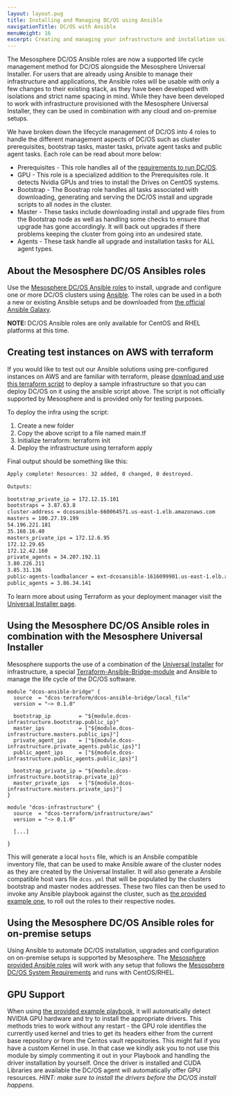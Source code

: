 ```yaml
---
layout: layout.pug
title: Installing and Managing DC/OS using Ansible
navigationTitle: DC/OS with Ansible
menuWeight: 16
excerpt: Creating and managing your infrastructure and installation using Ansible modules.
---
```


The Mesosphere DC/OS Ansible roles are now a supported life cycle management method for DC/OS alongside the Mesosphere Universal Installer. For users that are already using Ansible to manage their infrastructure and applications, the Ansible roles will be usable with only a few changes to their existing stack, as they have been developed with isolations and strict name spacing in mind. While they have been developed to work with infrastructure provisioned with the Mesosphere Universal Installer, they can be used in combination with any cloud and on-premise setups.

We have broken down the lifecycle management of DC/OS into 4 roles to handle the different management aspects of DC/OS such as cluster prerequisites, bootstrap tasks, master tasks, private agent tasks and public agent tasks. Each role can be read about more below:

- Prerequisites - This role handles all of the [requirements to run DC/OS](/mesosphere/dcos/1.11/installing/production/system-requirements/#software-prerequisites).
- GPU - This role is a specialized addition to the Prerequisites role. It detects Nvidia GPUs and tries to install the Drives on CentOS systems.
- Bootstrap - The Boostrap role handles all tasks associated with downloading, generating and serving the DC/OS install and upgrade scripts to all nodes in the cluster.
- Master - These tasks include downloading install and upgrade files from the Bootstrap node as well as handling some checks to ensure that upgrade has gone accordingly. It will back out upgrades if there problems keeping the cluster from going into an undesired state.
- Agents - These task handle all upgrade and installation tasks for ALL agent types.


## About the Mesosphere DC/OS Ansibles roles

Use the [Mesosphere DC/OS Ansible roles](https://github.com/dcos/dcos-ansible) to install, upgrade and configure one or more DC/OS clusters using [Ansible](https://www.ansible.com/). The roles can be used in a both a new or existing Ansible setups and be downloaded from [the official Ansible Galaxy](https://galaxy.ansible.com/dcos/dcos_ansible).

<p class="message--note"><strong>NOTE: </strong>DC/OS Ansible roles are only available for CentOS and RHEL platforms at this time.</p>

## Creating test instances on AWS with terraform
If you would like to test out our Ansible solutions using pre-configured instances on AWS and are familiar with terraform, please [download and use this terraform script](https://gist.github.com/geekbass/45eb978fb420ae0da13f00fdfa0cd1c5) to deploy a sample infrastructure so that you can deploy DC/OS on it using the ansible script above. The script is not officially supported by Mesosphere and is provided only for testing purposes.

To deploy the infra using the script:

1. Create a new folder
2. Copy the above script to a file named main.tf
3. Initialize terraform: terraform init
4. Deploy the infrastructure using terraform apply

Final output should be something like this:

```bash
Apply complete! Resources: 32 added, 0 changed, 0 destroyed.

Outputs:

bootstrap_private_ip = 172.12.15.101
bootstraps = 3.87.63.8
cluster-address = dcosansible-660064571.us-east-1.elb.amazonaws.com
masters = 100.27.19.199
54.196.221.181
35.168.16.40
masters_private_ips = 172.12.6.95
172.12.29.65
172.12.42.160
private_agents = 34.207.192.11
3.80.226.211
3.85.31.136
public-agents-loadbalancer = ext-dcosansible-1616099901.us-east-1.elb.amazonaws.com
public_agents = 3.86.34.141
```

To learn more about using Terraform as your deployment manager visit the [Universal Installer page](/mesosphere/dcos/1.11/installing/evaluation/).

## Using the Mesosphere DC/OS Ansible roles in combination with the Mesosphere Universal Installer

Mesosphere supports the use of a combination of the [Universal Installer](/mesosphere/dcos/1.11/installing/evaluation/) for infrastructure, a special [Terraform-Ansible-Bridge-module](https://github.com/dcos-terraform/terraform-localfile-dcos-ansible-bridge) and Ansible to manage the life cycle of the DC/OS software.

```hcl
module "dcos-ansible-bridge" {
  source  = "dcos-terraform/dcos-ansible-bridge/local_file"
  version = "~> 0.1.0"

  bootstrap_ip         = "${module.dcos-infrastructure.bootstrap.public_ip}"
  master_ips           = ["${module.dcos-infrastructure.masters.public_ips}"]
  private_agent_ips    = ["${module.dcos-infrastructure.private_agents.public_ips}"]
  public_agent_ips     = ["${module.dcos-infrastructure.public_agents.public_ips}"]

  bootstrap_private_ip = "${module.dcos-infrastructure.bootstrap.private_ip}"
  master_private_ips   = ["${module.dcos-infrastructure.masters.private_ips}"]
}

module "dcos-infrastructure" {
  source  = "dcos-terraform/infrastructure/aws"
  version = "~> 0.1.0"

  [...]

}
```

This will generate a local `hosts` file, which is an Ansbile compatible inventory file, that can be used to make Ansible aware of the cluster nodes as they are created by the Universal Installer. It will also generate a Ansbile compatible host vars file `dcos.yml` that will be populated by the clusters bootstrap and master nodes addresses. These two files can then be used to invoke any Ansible playbook against the cluster, such as [the provided example one](https://github.com/dcos/dcos-ansible/blob/master/dcos.yml), to roll out the roles to their respective nodes.

## Using the Mesosphere DC/OS Ansible roles for on-premise setups

Using Ansible to automate DC/OS installation, upgrades and configuration on on-premise setups is supported by Mesosphere. The [Mesosphere provided Ansible roles](https://galaxy.ansible.com/dcos/dcos_ansible) will work with any setup that follows the [Mesosphere DC/OS System Requirements](/mesosphere/dcos/1.11/installing/production/system-requirements/) and runs with CentOS/RHEL.

## GPU Support
When using [the provided example playbook](https://github.com/dcos/dcos-ansible/blob/master/dcos.yml), it will automatically detect NVIDIA GPU hardware and try to install the appropriate drivers. This methods tries to work without any restart - the GPU role identifies the currently used kernel and tries to get its headers either from the current base repository or from the Centos vault repositories. This might fail if you have a custom Kernel in use. In that case we kindly ask you to not use this module by simply commenting it out in your Playbook and handling the driver installation by yourself. Once the driver is installed and CUDA Libraries are available the DC/OS agent will automatically offer GPU resources. _HINT: make sure to install the drivers before the DC/OS install happens._
